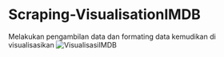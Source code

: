 # Scraping-VisualisationIMDB
Melakukan pengambilan data dan formating data kemudikan di visualisasikan
![VisualisasiIMDB](https://github.com/AquilaPR/Scraping-VisualisationIMDB/assets/169737529/4a8c3b38-e2de-4549-a7f8-c310c5d59f5a)

